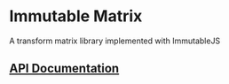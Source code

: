 # Immutable Matrix

A transform matrix library implemented with ImmutableJS

## [API Documentation](https://harrygogonis.github.io/immutable-transform-matrix/)
